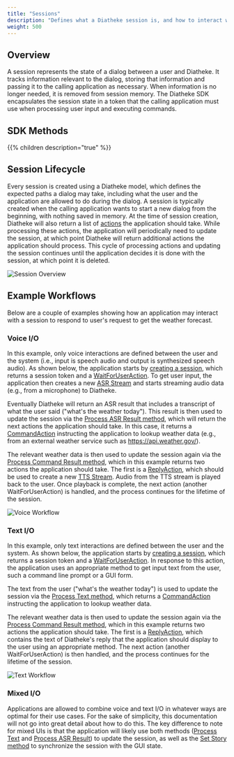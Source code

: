 ```yaml
---
title: "Sessions"
description: "Defines what a Diatheke session is, and how to interact with it."
weight: 500
---
```


## Overview
A session represents the state of a dialog between a user and Diatheke. It
tracks information relevant to the dialog, storing that information and
passing it to the calling application as necessary. When information is no longer
needed, it is removed from session memory. The Diatheke SDK encapsulates
the session state in a token that the calling application must use when processing
user input and executing commands.

## SDK Methods
{{% children description="true" %}}

## Session Lifecycle
Every session is created using a Diatheke model, which defines the
expected paths a dialog may take, including what the user and the
application are allowed to do during the dialog. A session is typically
created when the calling application wants to start a new dialog from the beginning,
with nothing saved in memory. At the time of session creation, Diatheke will also
return a list of [actions](./actions) the application should take. While
processing these actions, the application will periodically need to update the
session, at which point Diatheke will return additional actions the application
should process. This cycle of processing actions and updating the session
continues until the application decides it is done with the session, at which
point it is deleted.

![Session Overview](/img/session_overview.png)

## Example Workflows
Below are a couple of examples showing how an application may interact with a
session to respond to user's request to get the weather forecast.

### Voice I/O
In this example, only voice interactions are defined between the user and
the system (i.e., input is speech audio and output is synthesized speech
audio). As shown below, the application starts by [creating a session](./create),
which returns a session token and a
[WaitForUserAction](./actions/#wait-for-user-action). To get user input,
the application then creates a new [ASR Stream](../audio-input) and starts
streaming audio data (e.g., from a microphone) to Diatheke.

Eventually Diatheke will return an ASR result that includes a transcript
of what the user said ("what's the weather today"). This result is then
used to update the session via the
[Process ASR Result method](./update/#process-asr-result), which will
return the next actions the application should take. In this case, it returns a
[CommandAction](./actions/#command-action) instructing the application to lookup
weather data (e.g., from an external weather service such as https://api.weather.gov/).

The relevant weather data is then used to update the session again via the
[Process Command Result method](./update/#process-command-result), which
in this example returns two actions the application should take. The first is a
[ReplyAction](./actions/#reply-action), which should be used to create a
new [TTS Stream](../audio-output). Audio from the TTS stream is played
back to the user. Once playback is complete, the next action (another
WaitForUserAction) is handled, and the process continues for the lifetime
of the session.

![Voice Workflow](/img/voice_workflow.png)

### Text I/O
In this example, only text interactions are defined between the user and
the system. As shown below, the application starts by [creating a session](./create),
which returns a session token and a
[WaitForUserAction](./actions/#wait-for-user-action). In response to this
action, the application uses an appropriate method to get input text from the
user, such a command line prompt or a GUI form.

The text from the user ("what's the weather today") is used to update the
session via the [Process Text method](./update/#process-text), which
returns a [CommandAction](./actions/#command-action) instructing the application
to lookup weather data.

The relevant weather data is then used to update the session again via the
[Process Command Result method](./update/#process-command-result), which
in this example returns two actions the application should take. The first is a
[ReplyAction](./actions/#reply-action), which contains the text of
Diatheke's reply that the application should display to the user using an
appropriate method. The next action (another WaitForUserAction) is then
handled, and the process continues for the lifetime of the session.

![Text Workflow](/img/text_workflow.png)

### Mixed I/O
Applications are allowed to combine voice and text I/O in whatever ways
are optimal for their use cases. For the sake of simplicity, this
documentation will not go into great detail about how to do this. The key
difference to note for mixed UIs is that the application will likely use both
methods ([Process Text](./update/#process-text) and
[Process ASR Result](./update/#process-asr-result)) to update the session,
as well as the [Set Story method](./update/#set-story) to synchronize the 
session with the GUI state.
